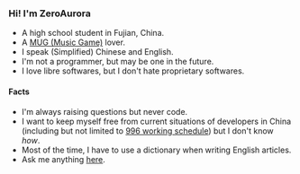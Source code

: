 ### Hi! I'm ZeroAurora

- A high school student in Fujian, China.
- A [MUG (Music Game)](https://en.wikipedia.org/wiki/Music_video_game) lover.
- I speak (Simplified) Chinese and English.
- I'm not a programmer, but may be one in the future.
- I love libre softwares, but I don't hate proprietary softwares.

#### Facts

- I'm always raising questions but never code.
- I want to keep myself free from current situations of developers in China (including but not limited to [996 working schedule](https://996.icu/#/en_US)) but I don't know *how*.
- Most of the time, I have to use a dictionary when writing English articles.
- Ask me anything [here](https://github.com/ZeroAurora/ZeroAurora/issues).
